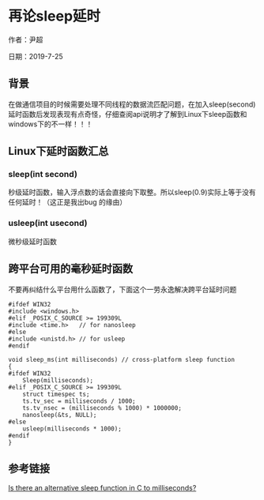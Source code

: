 # 再论sleep延时

作者：尹超

日期：2019-7-25

## 背景

在做通信项目的时候需要处理不同线程的数据流匹配问题，在加入sleep(second)延时函数后发现表现有点奇怪，仔细查阅api说明才了解到Linux下sleep函数和windows下的不一样！！！

## Linux下延时函数汇总

### sleep(int second)

秒级延时函数，输入浮点数的话会直接向下取整。所以sleep(0.9)实际上等于没有任何延时！（这正是我出bug 的缘由）

### usleep(int usecond)

微秒级延时函数

## 跨平台可用的毫秒延时函数

不要再纠结什么平台用什么函数了，下面这个一劳永逸解决跨平台延时问题

```
#ifdef WIN32
#include <windows.h>
#elif _POSIX_C_SOURCE >= 199309L
#include <time.h>   // for nanosleep
#else
#include <unistd.h> // for usleep
#endif

void sleep_ms(int milliseconds) // cross-platform sleep function
{
#ifdef WIN32
    Sleep(milliseconds);
#elif _POSIX_C_SOURCE >= 199309L
    struct timespec ts;
    ts.tv_sec = milliseconds / 1000;
    ts.tv_nsec = (milliseconds % 1000) * 1000000;
    nanosleep(&ts, NULL);
#else
    usleep(milliseconds * 1000);
#endif
}
```

## 参考链接

[Is there an alternative sleep function in C to milliseconds?](https://stackoverflow.com/questions/1157209/is-there-an-alternative-sleep-function-in-c-to-milliseconds)